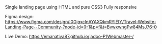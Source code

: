 Single landing page using HTML and pure CSS3
Fully responsive

Figma design: https://www.figma.com/design/I0GjqxcInAYAXQkmRYlEIY/Travel-Website-Landing-Page--Community-?node-id=0-1&p=f&t=BvwxwngPw84MsJ76-0

Live Demo: https://emanatiya87.github.io/jadoo-P1Webmaster-/

